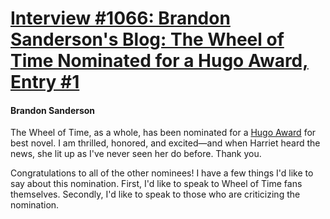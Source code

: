 # [Interview #1066: Brandon Sanderson's Blog: The Wheel of Time Nominated for a Hugo Award, Entry #1](https://www.theoryland.com/intvmain.php?i=1066#1)

#### Brandon Sanderson

The Wheel of Time, as a whole, has been nominated for a
[Hugo Award](http://loncon3.org/2014hugos.php)
for best novel. I am thrilled, honored, and excited—and when Harriet heard the news, she lit up as I've never seen her do before. Thank you.

Congratulations to all of the other nominees! I have a few things I'd like to say about this nomination. First, I'd like to speak to Wheel of Time fans themselves. Secondly, I'd like to speak to those who are criticizing the nomination.

